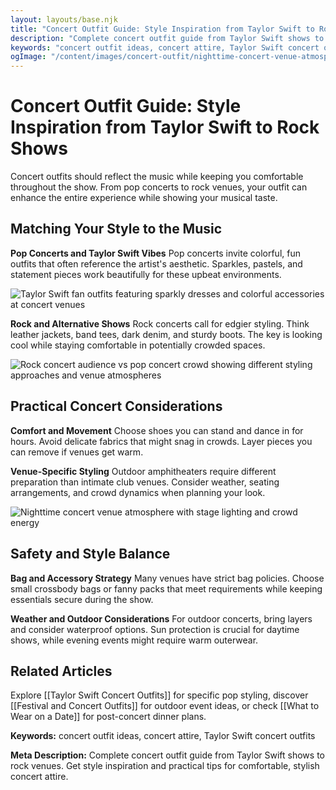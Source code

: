 ```yaml
---
layout: layouts/base.njk
title: "Concert Outfit Guide: Style Inspiration from Taylor Swift to Rock Shows"
description: "Complete concert outfit guide from Taylor Swift shows to rock venues. Get style inspiration and practical tips for comfortable, stylish concert attire."
keywords: "concert outfit ideas, concert attire, Taylor Swift concert outfits"
ogImage: "/content/images/concert-outfit/nighttime-concert-venue-atmosphere.jpg"
---
```


# Concert Outfit Guide: Style Inspiration from Taylor Swift to Rock Shows

Concert outfits should reflect the music while keeping you comfortable throughout the show. From pop concerts to rock venues, your outfit can enhance the entire experience while showing your musical taste.

## Matching Your Style to the Music

**Pop Concerts and Taylor Swift Vibes**
Pop concerts invite colorful, fun outfits that often reference the artist's aesthetic. Sparkles, pastels, and statement pieces work beautifully for these upbeat environments.

![Taylor Swift fan outfits featuring sparkly dresses and colorful accessories at concert venues](/content/images/concert-outfit/taylor-swift-fan-concert-outfits.jpg)

**Rock and Alternative Shows**
Rock concerts call for edgier styling. Think leather jackets, band tees, dark denim, and sturdy boots. The key is looking cool while staying comfortable in potentially crowded spaces.

![Rock concert audience vs pop concert crowd showing different styling approaches and venue atmospheres](/content/images/concert-outfit/rock-vs-pop-concert-crowds.jpg)

## Practical Concert Considerations

**Comfort and Movement**
Choose shoes you can stand and dance in for hours. Avoid delicate fabrics that might snag in crowds. Layer pieces you can remove if venues get warm.

**Venue-Specific Styling**
Outdoor amphitheaters require different preparation than intimate club venues. Consider weather, seating arrangements, and crowd dynamics when planning your look.

![Nighttime concert venue atmosphere with stage lighting and crowd energy](/content/images/concert-outfit/nighttime-concert-venue-atmosphere.jpg)

## Safety and Style Balance

**Bag and Accessory Strategy**
Many venues have strict bag policies. Choose small crossbody bags or fanny packs that meet requirements while keeping essentials secure during the show.

**Weather and Outdoor Considerations**
For outdoor concerts, bring layers and consider waterproof options. Sun protection is crucial for daytime shows, while evening events might require warm outerwear.

## Related Articles

Explore [[Taylor Swift Concert Outfits]] for specific pop styling, discover [[Festival and Concert Outfits]] for outdoor event ideas, or check [[What to Wear on a Date]] for post-concert dinner plans.

**Keywords:** concert outfit ideas, concert attire, Taylor Swift concert outfits

**Meta Description:** Complete concert outfit guide from Taylor Swift shows to rock venues. Get style inspiration and practical tips for comfortable, stylish concert attire.

